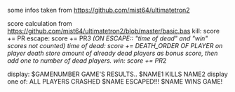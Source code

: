 some infos taken from
  https://github.com/mist64/ultimatetron2

score calculation from https://github.com/mist64/ultimatetron2/blob/master/basic.bas
    kill:   score += PR
    escape: score += PR*3 (ON ESCAPE:: "time of dead" and "win" scores not counted)
    time of dead: score += DEATH_ORDER OF PLAYER
        on player death store amount of already dead players as bonus score, _then_ add one to number of dead players.
    win:    score += PR*2

display:
    $GAMENUMBER GAME'S RESULTS..
    $NAME1 KILLS NAME2
display one of:
    ALL PLAYERS CRASHED
    $NAME ESCAPED!!!
    $NAME WINS GAME!
